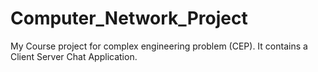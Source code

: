 # Computer_Network_Project
My Course project for complex engineering problem (CEP). It contains a Client Server Chat Application.
